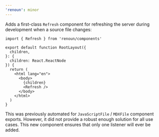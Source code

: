 ```yaml
---
'renoun': minor
---
```


Adds a first-class `Refresh` component for refreshing the server during development when a source file changes:

```tsx
import { Refresh } from 'renoun/components'

export default function RootLayout({
  children,
}: {
  children: React.ReactNode
}) {
  return (
    <html lang="en">
      <body>
        {children}
        <Refresh />
      </body>
    </html>
  )
}
```

This was previously automated for `JavaScriptFile` / `MDXFile` component exports. However, it did not provide a robust enough solution for all use cases. This new component ensures that only one listener will ever be added.
